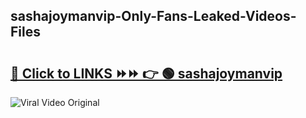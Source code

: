 
 ## sashajoymanvip-Only-Fans-Leaked-Videos-Files

# <h2><a href="https://mediaupload.pro?sashajoymanvip">🔗 Click to LINKS ⏩⏩ 👉 🟢 sashajoymanvip </a></h2>

<a href="https://mediaupload.pro?sashajoymanvip" rel="nofollow" data-target="animated-image.originalLink"><img src="https://i.ibb.co.com/xMMVF88/686577567.gif" alt="Viral Video Original" style="max-width: 100%; display: inline-block;" data-target="animated-image.originalImage"></a>